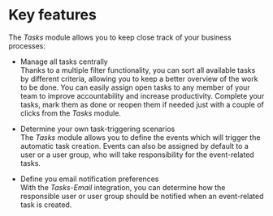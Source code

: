 # Key features

The *Tasks* module allows you to keep close track of your business processes:

- Manage all tasks centrally   
    Thanks to a multiple filter functionality, you can sort all available tasks by different criteria, allowing you to keep a better overview of the work to be done. You can easily assign open tasks to any member of your team to improve accountability and increase productivity. Complete your tasks, mark them as done or reopen them if needed just with a couple of clicks from the *Tasks* module.

- Determine your own task-triggering scenarios   
    The *Tasks* module allows you to define the events which will trigger the automatic task creation. Events can also be assigned by default to a user or a user group, who will take responsibility for the event-related tasks. 

- Define you email notification preferences   
    With the *Tasks-Email* integration, you can determine how the responsible user or user group should be notified when an event-related task is created. 